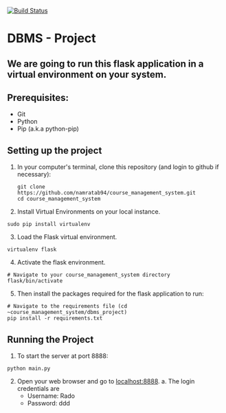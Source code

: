 [![Build Status](https://travis-ci.com/namratab94/course_management_system.svg?token=DHZaauRyh5MCfRFSXQbj&branch=master)](https://travis-ci.com/namratab94/course_management_system)

# DBMS - Project

## We are going to run this flask application in a virtual environment on your system.

## Prerequisites:
* Git
* Python
* Pip (a.k.a python-pip)

## Setting up the project
1. In your computer's terminal, clone this repository (and login to github if necessary):
     ```
     git clone https://github.com/namratab94/course_management_system.git
     cd course_management_system
     ```

2. Install Virtual Environments on your local instance.
```
sudo pip install virtualenv
```

3. Load the Flask virtual environment.
```
virtualenv flask
```

4. Activate the flask environment.
```
# Navigate to your course_management_system directory
flask/bin/activate
```

5. Then install the packages required for the flask application to run:
```
# Navigate to the requirements file (cd ~course_management_system/dbms_project)
pip install -r requirements.txt
```

## Running the Project

1. To start the server at port 8888:
```
python main.py
```

2. Open your web browser and go to [localhost:8888](localhost:8888).
  a. The login credentials are 
    * Username: Rado
    * Password: ddd
